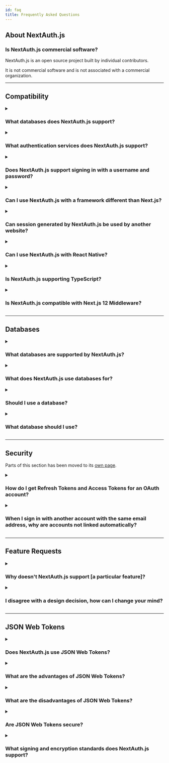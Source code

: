 ```yaml
---
id: faq
title: Frequently Asked Questions
---
```


## About NextAuth.js

### Is NextAuth.js commercial software?

NextAuth.js is an open source project built by individual contributors.

It is not commercial software and is not associated with a commercial organization.

---

## Compatibility

<details>
<summary>
  <h3 style={{display:"inline-block"}}>What databases does NextAuth.js support?</h3>
</summary>
<p>

You can use NextAuth.js with MySQL, MariaDB, Postgres, MongoDB and SQLite or without a database. (See also: [Databases](/configuration/databases))

You can use also NextAuth.js with any database using a custom database adapter, or by using a custom credentials authentication provider - e.g. to support signing in with a username and password stored in an existing database.

</p>
</details>

<details>
<summary>
  <h3 style={{display:"inline-block"}}>What authentication services does NextAuth.js support?</h3>
</summary>
<p>

<p>NextAuth.js includes built-in support for signing in with&nbsp;
{Object.values(require("../providers.json")).sort().join(", ")}.
(See also: <a href="/configuration/providers/oauth">Providers</a>)
</p>

NextAuth.js also supports email for passwordless sign in, which is useful for account recovery or for people who are not able to use an account with the configured OAuth services (e.g. due to service outage, account suspension or otherwise becoming locked out of an account).

You can also use a custom based provider to support signing in with a username and password stored in an external database and/or using two factor authentication.

</p>
</details>

<details>
<summary>
  <h3 style={{display:"inline-block"}}>Does NextAuth.js support signing in with a username and password?</h3>
</summary>
<p>

NextAuth.js is designed to avoid the need to store passwords for user accounts.

If you have an existing database of usernames and passwords, you can use a custom credentials provider to allow signing in with a username and password stored in an existing database.

_If you use a custom credentials provider user accounts will not be persisted in a database by NextAuth.js (even if one is configured). The option to use JSON Web Tokens for session tokens (which allow sign in without using a session database) must be enabled to use a custom credentials provider._

</p>
</details>

<details>
<summary>
  <h3 style={{display:"inline-block"}}>Can I use NextAuth.js with a framework different than Next.js?</h3>
</summary>
<p>

NextAuth.js was originally designed for use with Next.js and Serverless. However, today you could use the NextAuth.js core with any other framework. Checkout the examples for <a href="https://github.com/nextauthjs/next-auth/tree/main/apps/playground-gatsby" target="_blank">Gatsby</a> and <a href="https://sveltekit.authjs.dev/" target="_blank">SvelteKit</a>. If you would add another integration with other frameworks, feel free to work on it and send a pull request. Make sure to check if there's any on-going work before opening a new issue.

</p>
</details>

<details>
<summary>
  <h3 style={{display:"inline-block"}}>Can session generated by NextAuth.js be used by another website?</h3>
</summary>
<p>

**Same domain**: you can create a website that handles sign-in with NextAuth.js and then access those sessions on a website that does not use NextAuth.js as long as the websites are on the same domain.

**Same root domain, different subdomains**: If you use NextAuth.js on a website with a different subdomain than the rest of your website (e.g. `auth.example.com` vs. `www.example.com`) you will need to set a custom cookie domain policy for the Session Token cookie. (See also: [Cookies](/configuration/options#cookies)).

:::warning
Changing the default cookies domain policy can lead to security issues if done incorrectly. Make sure you're aware of the implications before proceeding.
:::

A working example can be found at <a href="https://github.com/vercel/examples/tree/main/solutions/subdomain-auth" target="_blank">this example repo</a>.

**Different root domains**: NextAuth.js does not currently support automatically signing into sites on different top-level domains (e.g. `www.example.com` vs. `www.example.org`) using a single session.

</p>
</details>

<details>
<summary>
  <h3 style={{display:"inline-block"}}>Can I use NextAuth.js with React Native?</h3>
</summary>
<p>

NextAuth.js is designed as a secure, confidential client and implements a server side authentication flow.

It is not intended to be used in native applications on desktop or mobile applications, which typically implement public clients (e.g. with client / secrets embedded in the application).

</p>
</details>

<details>
<summary>
  <h3 style={{display:"inline-block"}}>Is NextAuth.js supporting TypeScript?</h3>
</summary>
<p>

Yes! Check out the [TypeScript docs](/getting-started/typescript)

</p>
</details>

<details>
<summary>
  <h3 style={{display:"inline-block"}}>Is NextAuth.js compatible with Next.js 12 Middleware?</h3>
</summary>
<p>

[Next.js Middleware](https://nextjs.org/docs/middleware) is supported. Head over to the [this page](/configuration/nextjs#middleware)

</p>
</details>

---

## Databases

<details>
<summary>
  <h3 style={{display:"inline-block"}}>What databases are supported by NextAuth.js?</h3>
</summary>
<p>

NextAuth.js can be used with MySQL, Postgres, MongoDB, SQLite and compatible databases (e.g. MariaDB, Amazon Aurora, Amazon DocumentDB…) or with no database.

It also provides an Adapter API which allows you to connect it to any database.

</p>
</details>

<details>
<summary>
  <h3 style={{display:"inline-block"}}>What does NextAuth.js use databases for?</h3>
</summary>
<p>

Databases in NextAuth.js are used for persisting users, OAuth accounts, email sign in tokens and sessions.

Specifying a database is optional if you don't need to persist user data or support email sign in. If you don't specify a database then JSON Web Tokens will be enabled for session storage and used to store session data.

If you are using a database with NextAuth.js, you can still explicitly enable JSON Web Tokens for sessions (instead of using database sessions).

</p>
</details>

<details>
<summary>
  <h3 style={{display:"inline-block"}}>Should I use a database?</h3>
</summary>
<p>

- Using NextAuth.js without a database works well for internal tools - where you need to control who is able to sign in, but when you do not need to create user accounts for them in your application.

- Using NextAuth.js with a database is usually a better approach for a consumer facing application where you need to persist accounts (e.g. for billing, to contact customers, etc).

</p>
</details>

<details>
<summary>
  <h3 style={{display:"inline-block"}}>What database should I use?</h3>
</summary>
<p>

Managed database solutions for MySQL, Postgres and MongoDB (and compatible databases) are well supported from cloud providers such as Amazon, Google, Microsoft and Atlas.

If you are deploying directly to a particular cloud platform you may also want to consider serverless database offerings they have (e.g. [Amazon Aurora Serverless on AWS](https://aws.amazon.com/rds/aurora/serverless/)).

</p>
</details>

---

## Security

Parts of this section has been moved to its [own page](/security).

<details>
<summary>
  <h3 style={{display:"inline-block"}}>How do I get Refresh Tokens and Access Tokens for an OAuth account?</h3>
</summary>
<p>

NextAuth.js provides a solution for authentication, session management and user account creation.

NextAuth.js records Refresh Tokens and Access Tokens on sign in (if supplied by the provider) and it will pass them, along with the User ID, Provider and Provider Account ID, to either:

1. A database - if a database connection string is provided
2. The JSON Web Token callback - if JWT sessions are enabled (e.g. if no database specified)

You can then look them up from the database or persist them to the JSON Web Token.

Note: NextAuth.js does not currently handle Access Token rotation for OAuth providers for you, however you can check out [this tutorial](https://authjs.dev/guides/refresh-token-rotation) if you want to implement it.

We also have an [example repository](https://github.com/nextauthjs/next-auth-refresh-token-example) / project based upon NextAuth.js v4 where we demonstrate how to use a refresh token to refresh the provided access token.

</p>
</details>

<details>
<summary>
  <h3 style={{display:"inline-block"}}>When I sign in with another account with the same email address, why are accounts not linked automatically?</h3>
</summary>
<p>

Automatic account linking on sign in is not secure between arbitrary providers - with the exception of allowing users to sign in via an email addresses as a fallback (as they must verify their email address as part of the flow).

When an email address is associated with an OAuth account it does not necessarily mean that it has been verified as belonging to account holder — how email address verification is handled is not part of the OAuth specification and varies between providers (e.g. some do not verify first, some do verify first, others return metadata indicating the verification status).

With automatic account linking on sign in, this can be exploited by bad actors to hijack accounts by creating an OAuth account associated with the email address of another user.

For this reason it is not secure to automatically link accounts between arbitrary providers on sign in, which is why this feature is generally not provided by authentication service.

Automatic account linking is seen on some sites, sometimes insecurely. It can be technically possible to do automatic account linking securely if you trust all the providers involved to ensure they have securely verified the email address associated with the account, but requires placing trust (and transferring the risk) to those providers to handle the process securely.

Examples of scenarios where this is secure include with an OAuth provider you control (e.g. that only authorizes users internal to your organization) or with a provider you explicitly trust to have verified the users email address.

Automatic account linking is supported on a per-provider basis via `allowDangerousEmailAccountLinking`.

Providing support for secure account linking and unlinking of additional providers - which can only be done if a user is already signed in already - was originally a feature in v1.x but has not been present since v2.0, is planned to return in a future release.

:::note
If the user first signs in using Email and then tries to sign in again using an OAuth provider, NextAuth.js default behavior is to allow account linking even if the OAuth account's email address does not match the previous email address of the user.
:::

</p>
</details>

---

## Feature Requests

<details>
<summary>
  <h3 style={{display:"inline-block"}}>Why doesn't NextAuth.js support [a particular feature]?</h3>
</summary>
<p>

NextAuth.js is an open source project built by individual contributors who are volunteers writing code and providing support in their spare time.

If you would like NextAuth.js to support a particular feature, the best way to help make it happen is to raise a feature request describing the feature and offer to work with other contributors to develop and test it.

If you are not able to develop a feature yourself, you can offer to sponsor someone to work on it.

</p>
</details>

<details>
<summary>
  <h3 style={{display:"inline-block"}}>I disagree with a design decision, how can I change your mind?</h3>
</summary>
<p>

Product design decisions on NextAuth.js are made by core team members.

You can raise suggestions as feature requests / requests for enhancement.

Requests that provide the detail requested in the template and follow the format requested may be more likely to be supported, as additional detail prompted in the templates often provides important context.

Ultimately if your request is not accepted or is not actively in development, you are always free to fork the project under the terms of the ISC License.

</p>
</details>

---

## JSON Web Tokens

<details>
<summary>
  <h3>Does NextAuth.js use JSON Web Tokens?</h3>
</summary>
<p>

NextAuth.js by default uses JSON Web Tokens for saving the user's session. However, if you use a [database adapter](https://authjs.dev/getting-started/database), the database will be used to persist the user's session. You can force the usage of JWT when using a database [through the configuration options](/configuration/options#session). Since v4 all our JWT tokens are now encrypted by default with A256GCM.

</p>
</details>

<details>
<summary>
  <h3>What are the advantages of JSON Web Tokens?</h3>
</summary>
<p>

JSON Web Tokens can be used for session tokens, but are also used for lots of other things, such as sending signed objects between services in authentication flows.

- Advantages of using a JWT as a session token include that they do not require a database to store sessions, this can be faster and cheaper to run and easier to scale.

- JSON Web Tokens in NextAuth.js are secured using cryptographic encryption (JWE) to store the included information directly in a JWT session token. You may then use the token to pass information between services and APIs on the same domain without having to contact a database to verify the included information.

- You can use JWT to securely store information you do not mind the client knowing even without encryption, as the JWT is stored in a server-readable-only cookie so data in the JWT is not accessible to third party JavaScript running on your site.

</p>
</details>

<details>
<summary>
  <h3>What are the disadvantages of JSON Web Tokens?</h3>
</summary>
<p>

- You cannot as easily expire a JSON Web Token - doing so requires maintaining a server side blocklist of invalid tokens (at least until they expire) and checking every token against the list every time a token is presented.

  Shorter session expiry times are used when using JSON Web Tokens as session tokens to allow sessions to be invalidated sooner and simplify this problem.

  NextAuth.js client includes advanced features to mitigate the downsides of using shorter session expiry times on the user experience, including automatic session token rotation, optionally sending keep alive messages to prevent short lived sessions from expiring if there is an window or tab open, background re-validation, and automatic tab/window syncing that keeps sessions in sync across windows any time session state changes or a window or tab gains or loses focus.

- As with database session tokens, JSON Web Tokens are limited in the amount of data you can store in them. There is typically a limit of around 4096 bytes per cookie, though the exact limit varies between browsers, proxies and hosting services. If you want to support most browsers, then do not exceed 4096 bytes per cookie. If you want to save more data, you will need to persist your sessions in a database (Source: [browsercookielimits.iain.guru](http://browsercookielimits.iain.guru/))

  The more data you try to store in a token and the more other cookies you set, the closer you will come to this limit. Since v4 we have implemented cookie chunking so that cookies over the 4kb limit get split and reassembled upon parsing. However since this data needs to be transmitted on every request, if you wish to store more than ~4 KB of data you're probably at the point where you want to store a unique ID in the token and persist the data elsewhere (e.g. in a server-side key/value store).

- Data stored in an encrypted JSON Web Token (JWE) may be compromised at some point.

  Even if appropriately configured, information stored in an encrypted JWT should not be assumed to be impossible to decrypt at some point - e.g. due to the discovery of a defect or advances in technology.

  Avoid storing any data in a token that might be problematic if it were to be decrypted in the future.

- If you do not explicitly specify a secret for NextAuth.js, existing sessions will be invalidated any time your NextAuth.js configuration changes, as NextAuth.js will default to an auto-generated secret. Since v4 this only impacts development and generating a secret is required in production.

</p>
</details>

<details>
<summary>
  <h3>Are JSON Web Tokens secure?</h3>
</summary>
<p>

By default tokens are not signed (JWS) but are encrypted (JWE). Since v4 we have implemented cookie chunking so that cookies over the 4kb limit get split and reassembled upon parsing.

You can specify other valid algorithms - [as specified in RFC 7518](https://tools.ietf.org/html/rfc7517) - with either a secret (for symmetric encryption) or a public/private key pair (for asymmetric encryption).

NextAuth.js will generate keys for you, but this will generate a warning at start up.

Using explicit public/private keys for signing is strongly recommended.

</p>
</details>

<details>
<summary>
  <h3>What signing and encryption standards does NextAuth.js support?</h3>
</summary>
<p>

NextAuth.js includes a largely complete implementation of JSON Object Signing and Encryption (JOSE):

- [RFC 7515 - JSON Web Signature (JWS)](https://tools.ietf.org/html/rfc7515)
- [RFC 7516 - JSON Web Encryption (JWE)](https://tools.ietf.org/html/rfc7516)
- [RFC 7517 - JSON Web Key (JWK)](https://tools.ietf.org/html/rfc7517)
- [RFC 7518 - JSON Web Algorithms (JWA)](https://tools.ietf.org/html/rfc7518)
- [RFC 7519 - JSON Web Token (JWT)](https://tools.ietf.org/html/rfc7519)

This incorporates support for:

- [RFC 7638 - JSON Web Key Thumbprint](https://tools.ietf.org/html/rfc7638)
- [RFC 7787 - JSON JWS Unencoded Payload Option](https://tools.ietf.org/html/rfc7797)
- [RFC 8037 - CFRG Elliptic Curve ECDH and Signatures](https://tools.ietf.org/html/rfc8037)

</p>
</details>
